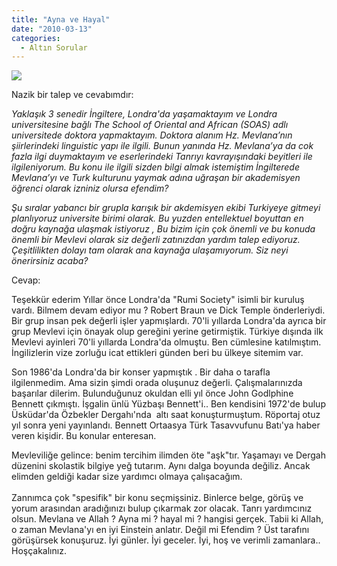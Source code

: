 ```yaml
---
title: "Ayna ve Hayal"
date: "2010-03-13"
categories: 
  - Altın Sorular
---
```


![](/uploads/image/molla.jpg)

Nazik bir talep ve cevabımdır:  
  
_Yaklaşık 3 senedir İngiltere, Londra'da yaşamaktayım ve Londra universitesine bağlı The School of Oriental and African (SOAS) adlı universitede doktora yapmaktayım. Doktora alanım Hz. Mevlana’nın şiirlerindeki linguistic yapı ile ilgili. Bunun yanında Hz. Mevlana’ya da cok fazla ilgi duymaktayım ve eserlerindeki Tanrıyı kavrayışındaki beyitleri ile ilgileniyorum. Bu konu ile ilgili sizden bilgi almak istemiştim İngilterede Mevlana’yı ve Turk kulturunu yaymak adına uğraşan bir akademisyen öğrenci olarak izniniz olursa efendim?_

_Şu sıralar yabancı bir grupla karışık bir akdemisyen ekibi Turkiyeye gitmeyi planlıyoruz universite birimi olarak. Bu yuzden entellektuel boyuttan en doğru kaynağa ulaşmak istiyoruz , Bu bizim için çok önemli ve bu konuda önemli bir Mevlevi olarak siz değerli zatınızdan yardım talep ediyoruz. Çeşitlilikten dolayı tam olarak ana kaynağa ulaşamıyorum. Siz neyi önerirsiniz acaba?_

Cevap:

Teşekkür ederim Yıllar önce Londra'da "Rumi Society" isimli bir kuruluş vardı. Bilmem devam ediyor mu ? Robert Braun ve Dick Temple önderleriydi. Bir grup insan pek değerli işler yapmışlardı. 70'li yıllarda Londra'da ayrıca bir grup Mevlevi için önayak olup gereğini yerine getirmiştik. Türkiye dışında ilk Mevlevi ayinleri 70'li yıllarda Londra'da olmuştu. Ben cümlesine katılmıştım. İngilizlerin vize zorluğu icat ettikleri günden beri bu ülkeye sitemim var.

Son 1986'da Londra'da bir konser yapmıştık . Bir daha o tarafla ilgilenmedim. Ama sizin şimdi orada oluşunuz değerli. Çalışmalarınızda başarılar dilerim. Bulunduğunuz okuldan elli yıl önce John Godlphine Bennett çıkmıştı. İşgalin ünlü Yüzbaşı Bennett'i.. Ben kendisini 1972'de bulup Üsküdar'da Özbekler Dergahı'nda  altı saat konuşturmuştum. Röportaj otuz yıl sonra yeni yayınlandı. Bennett Ortaasya Türk Tasavvufunu Batı'ya haber veren kişidir. Bu konular enteresan.

Mevleviliğe gelince: benim tercihim ilimden öte "aşk"tır. Yaşamayı ve Dergah düzenini skolastik bilgiye yeğ tutarım. Aynı dalga boyunda değiliz. Ancak elimden geldiği kadar size yardımcı olmaya çalışacağım.  
   
Zannımca çok "spesifik" bir konu seçmişsiniz. Binlerce belge, görüş ve yorum arasından aradığınızı bulup çıkarmak zor olacak. Tanrı yardımcınız olsun. Mevlana ve Allah ? Ayna mi ? hayal mi ? hangisi gerçek. Tabii ki Allah, o zaman Mevlana'yı en iyi Einstein anlatır. Değil mi Efendim ? Üst tarafını görüşürsek konuşuruz. İyi günler. İyi geceler. İyi, hoş ve verimli zamanlara.. Hoşçakalınız.
